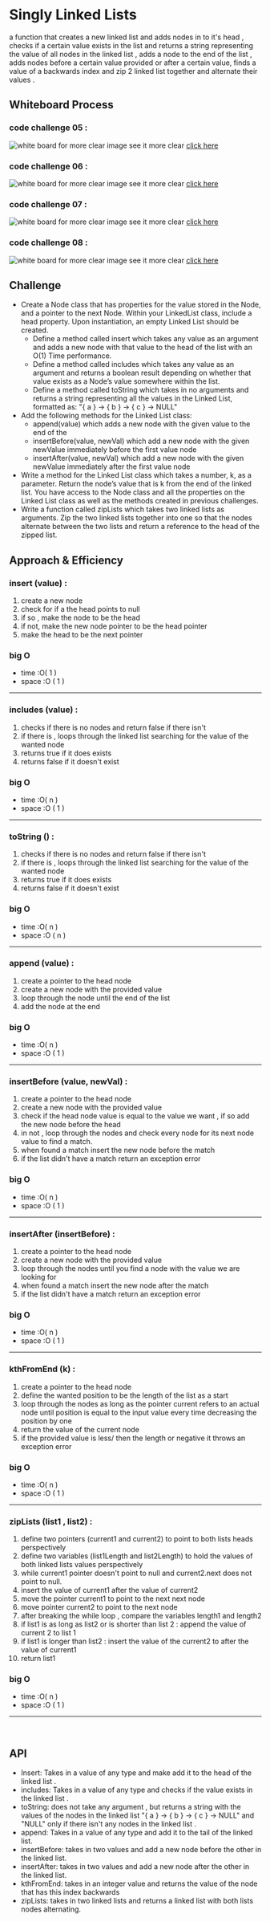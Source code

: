 # Singly Linked Lists
a function that creates a new linked list and adds nodes in to it's head , checks if a certain value exists in the list and returns a string representing the value of all nodes in the linked list , adds a node to the end of the list , adds nodes before a certain value provided or after a certain value, finds a value of a backwards index and zip 2 linked list together and alternate their values .

## Whiteboard Process
### code challenge 05 : 
![white board](https://github.com/tamaraalbilleh/data-structures-and-algorithms/blob/main/javascript-401d9/challenges/assets/cc5.png?raw=true)
for more clear image see it more clear [click here](https://app.diagrams.net/#G1rxloby7oJBVvXKpCinqj0bd7bUrqTpIb)
### code challenge 06 :
![white board](https://github.com/tamaraalbilleh/data-structures-and-algorithms/blob/main/javascript-401d9/challenges/assets/cc6.png?raw=true)
for more clear image see it more clear [click here](https://app.diagrams.net/#G1rxloby7oJBVvXKpCinqj0bd7bUrqTpIb)
### code challenge 07 :
![white board](https://github.com/tamaraalbilleh/data-structures-and-algorithms/blob/main/javascript-401d9/challenges/assets/cc7.jpg?raw=true)
for more clear image see it more clear [click here](https://app.diagrams.net/#G1rxloby7oJBVvXKpCinqj0bd7bUrqTpIb)
### code challenge 08 :
![white board](https://github.com/tamaraalbilleh/data-structures-and-algorithms/blob/main/javascript-401d9/challenges/assets/cc8.png?raw=true)
for more clear image see it more clear [click here](https://app.diagrams.net/#G1rxloby7oJBVvXKpCinqj0bd7bUrqTpIb)

## Challenge
* Create a Node class that has properties for the value stored in the Node, and a pointer to the next Node.
Within your LinkedList class, include a head property. Upon instantiation, an empty Linked List should be created.
    * Define a method called insert which takes any value as an argument and adds a new node with that value to the head of the list with an O(1) Time performance.
    * Define a method called includes which takes any value as an argument and returns a boolean result depending on whether that value exists as a Node’s value somewhere within the list.
    * Define a method called toString which takes in no arguments and returns a string representing all the values in the Linked List, formatted as:
"{ a } -> { b } -> { c } -> NULL"
* Add the following methods for the Linked List class:
    * append(value) which adds a new node with the given value to the end of the
    * insertBefore(value, newVal) which add a new node with the given newValue immediately before the first value node
    * insertAfter(value, newVal) which add a new node with the given newValue immediately after the first value node
* Write a method for the Linked List class which takes a number, k, as a parameter. Return the node’s value that is k from the end of the linked list. You have access to the Node class and all the properties on the Linked List class as well as the methods created in previous challenges.
* Write a function called zipLists which takes two linked lists as arguments. Zip the two linked lists together into one so that the nodes alternate between the two lists and return a reference to the head of the zipped list.
## Approach & Efficiency

### insert (value) :
1. create a new node
2.  check for if a the head points to null 
3. if so , make the node to be the head
4. if not, make the new node pointer to be the head pointer 
5. make the head to be the next pointer 
### big O
* time  :O( 1 )
* space :O ( 1 )
***
###  includes (value) :
1. checks if there is no nodes and return false if there isn't
2.  if there is , loops through the linked list searching for the value of the wanted node 
3. returns true if it does exists 
4. returns false if it doesn't exist
### big O
* time  :O( n )
* space :O ( 1 )
***
### toString () :
1. checks if there is no nodes and return false if there isn't
2.  if there is , loops through the linked list searching for the value of the wanted node 
3. returns true if it does exists 
4. returns false if it doesn't exist
### big O
* time  :O( n )
* space :O ( n )
***
### append (value) :
1. create a pointer to the head node
2. create a new node with the provided value
3. loop through the node until the end of the list 
4. add the node at the end 
### big O
* time  :O( n )
* space :O ( 1 )
***
### insertBefore (value, newVal) :
1. create a pointer to the head node
2. create a new node with the provided value
3. check if the head node value is equal to the value we want , if so add the new node before the head
4. in not , loop through the nodes and check every node for its next node value to find a match.
5. when found a match insert the new node before the match
6. if the list didn't have a match return an exception error
### big O
* time  :O( n )
* space :O ( 1 )
***
### insertAfter (insertBefore) :
1. create a pointer to the head node
2. create a new node with the provided value
3. loop through the nodes until you find a node with the value we are looking for
4. when found a match insert the new node after the match
6. if the list didn't have a match return an exception error
### big O
* time  :O( n )
* space :O ( 1 )
***
### kthFromEnd (k) :
1. create a pointer to the head node
2. define the wanted position to be the length of the list as a start
3. loop through the nodes as long as the pointer current refers to an actual node until position is equal to the input value every time decreasing the position by one
4. return the value of the current node 
6. if the provided value is less/ then the length or negative it throws an exception error
### big O
* time  :O( n )
* space :O ( 1 )
***
### zipLists (list1 , list2) :
1. define two pointers (current1 and current2) to point to both lists heads perspectively 
2. define two variables (list1Length and list2Length) to hold the values of both linked lists values perspectively
3. while current1 pointer doesn't point to null and current2.next does not point to null.
4. insert the value of current1 after the value of current2
5. move the pointer current1 to point to the next next node 
6. move pointer current2 to point to the next node
7. after breaking the while loop , compare the variables length1 and length2 
8. if list1 is as long as list2 or is shorter than list 2 : append the value of current 2 to list 1
9. if list1 is longer than list2 :   insert the value of the current2 to after the value of current1
10. return list1
### big O
* time  :O( n )
* space :O ( 1 )
***
<br>

## API
* Insert: Takes in a value of any type and make add it to the head of the linked list .
* includes: Takes in a value of any type and checks if the value exists in the linked list .
* toString: does not take any argument , but returns a string with the values of the nodes in the linked list "{ a } -> { b } -> { c } -> NULL" and "NULL" only if there isn't any nodes in the linked list .
* append: Takes in a value of any type and add it to the tail of the linked list.
* insertBefore: takes in two values and add a new node before the other in the linked list.
* insertAfter: takes in two values and add a new node after the other in the linked list.
* kthFromEnd: takes in an integer value and returns the value of the node that has this index backwards 
* zipLists: takes in two linked lists and returns a linked list with both lists nodes alternating.
